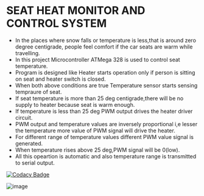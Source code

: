 # SEAT HEAT MONITOR AND CONTROL SYSTEM

* In the places where snow falls or temperature is less,that is around zero degree centigrade, people feel comfort if the car seats are warm while travelling.
* In this project Microcontroller ATMega 328 is used to control seat temperature.
* Program is designed like Heater starts operation only if person is sitting on seat and heater switch is closed.
* When both above conditions are true Temperature sensor starts sensing tempraure of seat.
* If seat temperature is more than 25 deg centigrade,there will be no supply to heater because seat is warm enough.
* If temperature is less than 25 deg PWM output drives the heater driver circuit.
* PWM output and temperature values are inversely proportional i,e lesser the temperature more value of PWM signal will drive the heater.
* For different range of temperature values different PWM value signal is generated.
* When temperature rises above 25 deg,PWM signal will be 0(low).
* All this opeartion is automatic and also temperature range is transmitted to serial output.

[![Codacy Badge](https://app.codacy.com/project/badge/Grade/c5dd67bb2c6a4cea8c788baabb4ea5dd)](https://www.codacy.com/gh/Jyothi959/Embedded-C_Casestudy/dashboard?utm_source=github.com&amp;utm_medium=referral&amp;utm_content=Jyothi959/Embedded-C_Casestudy&amp;utm_campaign=Badge_Grade)

 
![image](https://user-images.githubusercontent.com/89759853/133575039-3e8920ef-936b-44ad-91cf-148a67c476a2.png)




